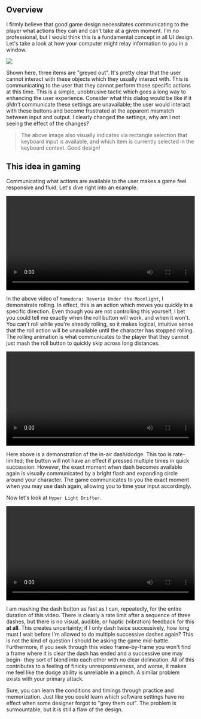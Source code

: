 <style>video {
  width: 100%    !important;
  height: auto  !important;
}
</style>

## Overview

I firmly believe that good game design necessitates communicating to the player what actions they can and can't take at a given moment. I'm no professional, but I would think this is a fundamental concept in all UI design. Let's take a look at how your computer might relay information to you in a window.

![](https://tgjcjw.dm2301.livefilestore.com/y4m7EH6mTjRmyYv74xlQqYc0GX4Twgsx7wDTv4is30ltnkeGfGLSAj1lUUR515_8tgTRiB0aUjHUxiep8J35D0EQYhCF3e5NdQBTrHEVE1lVveyci21CdVyF8In1VhFj_bbBsWrNpcqHH-x0oZ3gwaJu3j4iuIAgLCuDiz9tc7cT_ZIxiYZ16wVdudYO7S_mA01LpsHVmJrSSrJQn8-Flwc0g?width=798&height=566&cropmode=none)

Shown here, three items are "greyed out". It's pretty clear that the user cannot interact with these objects which they usually interact with. This is communicating to the user that they cannot perform those specific actions at this time. This is a simple, unobtrusive tactic which goes a long way to enhancing the user experience. Consider what this dialog would be like if it _didn't_ communicate these settings are unavailable; the user would interact with these buttons and become frustrated at the apparent mismatch between input and output. I clearly changed the settings, why am I not seeing the effect of the changes?

> The above image also visually indicates via rectangle selection that keyboard input is available, and which item is currently selected in the keyboard context. Good design!

## This idea in gaming

Communicating what actions are available to the user makes a game feel responsive and fluid. Let's dive right into an example.

<video loop autoplay>
	<source src="https://farlpw.dm2301.livefilestore.com/y4mEYxM0z1yTX3xta_OUGPp79Ios113DDcFNQMZnTNMUWCBlHhX_MniNl5oQtYtXlkd0IXKskIdtkdj27JuRbegFMG1TWVIGtAxb8G3lOTLHlBwm3QX_FruUrPyBf_1D5jRGODAaihqpr2ln7sM2SyprtjNFoslGC-3ibUl88lwz1J5gmzkkpzk7eYf5L6fDCNwe-PKezujvXeKvquCDZMZxg/mmd-roll.mp4" type="video/mp4">
</video>

In the above video of `Momodora: Reverie Under the Moonlight`, I demonstrate rolling. In effect, this is an action which moves you quickly in a specific direction. Even though you are not controlling this yourself, I bet you could tell me exactly when the roll button will work, and when it won't. You can't roll while you're already rolling, so it makes logical, intuitive sense that the roll action will be unavailable until the character has stopped rolling. The rolling animation is what communicates to the player that they cannot just mash the roll button to quickly skip across long distances.

<video loop autoplay>
	<source src="https://4ippba.dm2301.livefilestore.com/y4mV7YDDRmt_AstjKDFjlDQkYjy29kO34E9XlF_87VK7H2LeroWE8wR8UyTMhViMdsIq75XY6i1MHMVvQ2m9V3vwVQS8Pco8ZGj8whcHcOfEcaDtICvd8XWqDbZZ99sWZ0ufLFmilZIofPiWpRmP31CtBIHZhha6UdEstiYn1PX8U6sJZPrO4fIi5FDbUEG6OiYg6X24p-lErkcDBL7e3zNOw/mmd-dash.mp4" type="video/mp4">
</video>

Here above is a demonstration of the in-air dash/dodge. This too is rate-limited; the button will not have an effect if pressed multiple times in quick succession. However, the exact moment when dash becomes available again is visually communicated by a bright flash and expanding circle around your character. The game communicates to you the exact moment when you may use dash again, allowing you to time your input accordingly.

Now let's look at `Hyper Light Drifter`.

<video loop autoplay>
	<source src="https://gbknsg.dm2301.livefilestore.com/y4mhQ-o1qg_eCp3P2STl48xTifJY1V7a-EgL8I1KqCZucupOLRC-waC9yzwCp1NHep7RbJaVR-y8uVrjMilDNP5ToN2i2dg2Xj_LWTzxjJwcPC01bvx76Omg1NeRsFPr3WWu-jJu2GxZJfG-ceyehwPNN_3JNat4RiVfqlzCjdvWJ7EZtK1I0Y6cfoX-iBGAOkOKK_58Vvj2vwBvHi6s2gxSA/hld-dash.mp4" type="video/mp4">
</video>

I am mashing the dash button as fast as I can, repeatedly, for the entire duration of this video. There is clearly a rate limit after a sequence of three dashes, but there is no visual, audible, or haptic (vibration) feedback for this **at all**. This creates uncertainty; if I only dash twice successively, how long must I wait before I'm allowed to do multiple successive dashes again? This is not the kind of question I should be asking the game mid-battle. Furthermore, if you seek through this video frame-by-frame you won't find a frame where it is clear the dash has ended and a successive one may begin- they sort of blend into each other with no clear delineation. All of this contributes to a feeling of finicky unresponsiveness, and worse, it makes me feel like the dodge ability is unreliable in a pinch. A similar problem exists with your primary attack.

Sure, you can learn the conditions and timings through practice and memorization. Just like you could learn which software settings have no effect when some designer forgot to "grey them out". The problem is surmountable, but it is still a flaw of the design.
